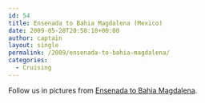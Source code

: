 ```yaml
---
id: 54
title: Ensenada to Bahia Magdalena (Mexico)
date: 2009-05-28T20:58:18+00:00
author: captain
layout: single
permalink: /2009/ensenada-to-bahia-magdalena/
categories:
  - Cruising
---
```

Follow us in pictures from
[Ensenada to Bahia Magdalena](http://plume.flupes.org/gallery/index.php?level=album&id=19).
